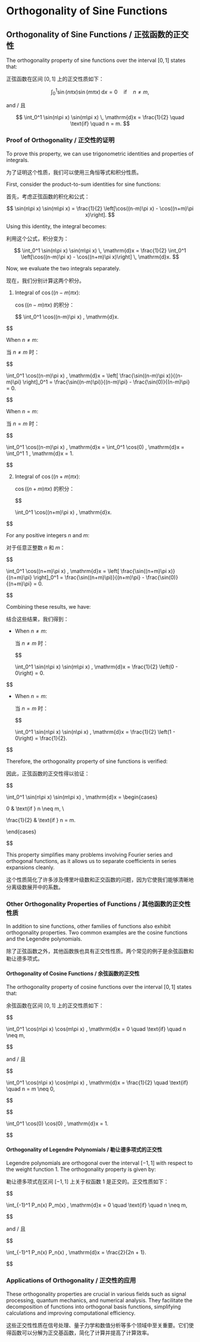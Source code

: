 # Orthogonality of Sine Functions

## Orthogonality of Sine Functions / 正弦函数的正交性

The orthogonality property of sine functions over the interval $[0, 1]$ states that:

正弦函数在区间 $[0, 1]$ 上的正交性质如下：

$$
\int_0^1 \sin(n\pi x) \sin(m\pi x) \, \mathrm{d}x = 0 \quad \text{if} \quad n \neq m,
$$

and / 且

$$
\int_0^1 \sin(n\pi x) \sin(m\pi x) \, \mathrm{d}x = \frac{1}{2} \quad \text{if} \quad n = m.
$$

### Proof of Orthogonality / 正交性的证明

To prove this property, we can use trigonometric identities and properties of integrals.

为了证明这个性质，我们可以使用三角恒等式和积分性质。

First, consider the product-to-sum identities for sine functions:

首先，考虑正弦函数的积化和公式：

$$
\sin(n\pi x) \sin(m\pi x) = \frac{1}{2} \left[\cos((n-m)\pi x) - \cos((n+m)\pi x)\right].
$$

Using this identity, the integral becomes:

利用这个公式，积分变为：

$$
\int_0^1 \sin(n\pi x) \sin(m\pi x) \, \mathrm{d}x = \frac{1}{2} \int_0^1 \left[\cos((n-m)\pi x) - \cos((n+m)\pi x)\right] \, \mathrm{d}x.
$$

Now, we evaluate the two integrals separately.

现在，我们分别计算这两个积分。

1. Integral of $\cos((n-m)\pi x)$:

   $\cos((n-m)\pi x)$ 的积分：

   $$
   \int_0^1 \cos((n-m)\pi x) \, \mathrm{d}x.


$$

   When $n \neq m$:
   
   当 $n \neq m$ 时：

   $$

   \int_0^1 \cos((n-m)\pi x) \, \mathrm{d}x = \left[ \frac{\sin((n-m)\pi x)}{(n-m)\pi} \right]_0^1 = \frac{\sin((n-m)\pi)}{(n-m)\pi} - \frac{\sin(0)}{(n-m)\pi} = 0.

$$

   When $n = m$:
   
   当 $n = m$ 时：

   $$

   \int_0^1 \cos((n-m)\pi x) \, \mathrm{d}x = \int_0^1 \cos(0) \, \mathrm{d}x = \int_0^1 1 \, \mathrm{d}x = 1.

$$

2. Integral of $\cos((n+m)\pi x)$:
   
   $\cos((n+m)\pi x)$ 的积分：

   $$

   \int_0^1 \cos((n+m)\pi x) \, \mathrm{d}x.

$$

   For any positive integers $n$ and $m$:
   
   对于任意正整数 $n$ 和 $m$：

   $$

   \int_0^1 \cos((n+m)\pi x) \, \mathrm{d}x = \left[ \frac{\sin((n+m)\pi x)}{(n+m)\pi} \right]_0^1 = \frac{\sin((n+m)\pi)}{(n+m)\pi} - \frac{\sin(0)}{(n+m)\pi} = 0.

$$

Combining these results, we have:

结合这些结果，我们得到：

- When $n \neq m$:
  
  当 $n \neq m$ 时：

  $$

  \int_0^1 \sin(n\pi x) \sin(m\pi x) \, \mathrm{d}x = \frac{1}{2} \left(0 - 0\right) = 0.

$$

- When $n = m$:
  
  当 $n = m$ 时：

  $$

  \int_0^1 \sin(n\pi x) \sin(n\pi x) \, \mathrm{d}x = \frac{1}{2} \left(1 - 0\right) = \frac{1}{2}.

$$

Therefore, the orthogonality property of sine functions is verified:
  
因此，正弦函数的正交性得以验证：

$$

\int_0^1 \sin(n\pi x) \sin(m\pi x) \, \mathrm{d}x = \begin{cases}

0 & \text{if } n \neq m, \\

\frac{1}{2} & \text{if } n = m.

\end{cases}

$$

This property simplifies many problems involving Fourier series and orthogonal functions, as it allows us to separate coefficients in series expansions cleanly.

这个性质简化了许多涉及傅里叶级数和正交函数的问题，因为它使我们能够清晰地分离级数展开中的系数。

### Other Orthogonality Properties of Functions / 其他函数的正交性性质

In addition to sine functions, other families of functions also exhibit orthogonality properties. Two common examples are the cosine functions and the Legendre polynomials.

除了正弦函数之外，其他函数族也具有正交性性质。两个常见的例子是余弦函数和勒让德多项式。

#### Orthogonality of Cosine Functions / 余弦函数的正交性

The orthogonality property of cosine functions over the interval $[0, 1]$ states that:

余弦函数在区间 $[0, 1]$ 上的正交性质如下：

$$

\int_0^1 \cos(n\pi x) \cos(m\pi x) \, \mathrm{d}x = 0 \quad \text{if} \quad n \neq m,

$$

and / 且

$$

\int_0^1 \cos(n\pi x) \cos(m\pi x) \, \mathrm{d}x = \frac{1}{2} \quad \text{if} \quad n = m \neq 0,

$$

$$

\int_0^1 \cos(0) \cos(0) \, \mathrm{d}x = 1.

$$

#### Orthogonality of Legendre Polynomials / 勒让德多项式的正交性

Legendre polynomials are orthogonal over the interval $[-1, 1]$ with respect to the weight function $1$. The orthogonality property is given by:

勒让德多项式在区间 $[-1, 1]$ 上关于权函数 $1$ 是正交的。正交性质如下：

$$

\int_{-1}^1 P_n(x) P_m(x) \, \mathrm{d}x = 0 \quad \text{if} \quad n \neq m,

$$

and / 且

$$

\int_{-1}^1 P_n(x) P_n(x) \, \mathrm{d}x = \frac{2}{2n + 1}.

$$

### Applications of Orthogonality / 正交性的应用

These orthogonality properties are crucial in various fields such as signal processing, quantum mechanics, and numerical analysis. They facilitate the decomposition of functions into orthogonal basis functions, simplifying calculations and improving computational efficiency.

这些正交性性质在信号处理、量子力学和数值分析等多个领域中至关重要。它们使得函数可以分解为正交基函数，简化了计算并提高了计算效率。
